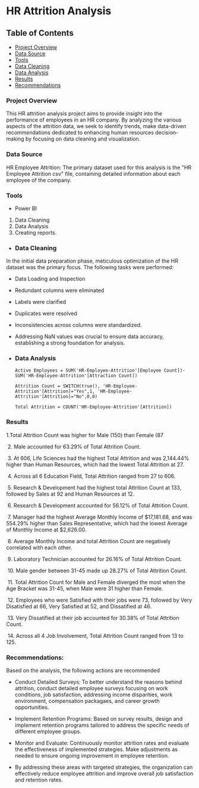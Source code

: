 # HR Attrition Analysis

## Table of Contents

- [Project Overview](#project-overview)
- [Data Source](#data-source)
- [Tools](#tools)
- [Data Cleaning](#data-cleaning)
- [Data Analysis](#data-analysis)
- [Results](#results)
- [Recommendations](#recommendations)



### Project Overview

This HR attrition analysis project aims to provide insight into the performance of employees in an HR company. By analyzing the various aspects of the attrition data, we seek to identify trends, make data-driven recommendations dedicated to enhancing human resources decision-making by focusing on data cleaning and visualization.

### Data Source
HR Employee Attrition: The primary dataset used for this analysis is the "HR Employee Attrition csv" file, containing detailed information about each employee of the company.

### Tools
- Power BI 
 1. Data Cleaning
 2. Data Analysis
 3. Creating reports.


- ### Data Cleaning

In the initial data preparation phase, meticulous optimization of the HR dataset was the primary focus. The following tasks were performed: 

- Data Loading and Inspection
- Redundant columns were eliminated
- Labels were clarified
- Duplicates were resolved
- Inconsistencies across columns were standardized.
- Addressing NaN values was crucial to ensure data accuracy, establishing a strong foundation for analysis.




- ###  Data Analysis
  ```Measures
  Active Employees = SUM('HR-Employee-Attrition'[Employee Count])- SUM('HR-Employee-Attrition'[Attraction Count])
  ```
  ```
  Attrition Count = SWITCH(true(), 'HR-Employee-Attrition'[Attrition]="Yes",1, 'HR-Employee-Attrition'[Attrition]="No",0,0)
  ```
  ```
  Total Attrition = COUNT('HR-Employee-Attrition'[Attrition])
  ```




### Results

1.Total Attrition Count was higher for Male (150) than Female (87

﻿﻿
2. ﻿﻿Male accounted for 63.29% of Total Attrition Count.﻿﻿

﻿﻿
3. ﻿﻿At 606, Life Sciences had the highest Total Attrition and was 2,144.44% higher than Human Resources, which had the lowest Total Attrition at 27.﻿﻿

﻿﻿
4. ﻿﻿Across all 6 Education Field, Total Attrition ranged from 27 to 606.﻿﻿

﻿﻿
﻿﻿5. Research & Development had the highest total Attrition Count at 133, followed by Sales at 92 and Human Resources at 12.﻿﻿
  
﻿﻿
6. ﻿﻿Research & Development accounted for 56.12% of Total Attrition Count.﻿﻿

﻿﻿
7. ﻿Manager had the highest Average Monthly Income of $17,181.68, and was 554.29% higher than Sales Representative, which had the lowest Average of Monthly Income at $2,626.00.﻿﻿

﻿﻿
﻿﻿8. Average Monthly Income and total Attrition Count are negatively correlated with each other.﻿﻿
  
﻿﻿
9. ﻿﻿Laboratory Technician accounted for 26.16% of Total Attrition Count.

﻿
10. Male gender between ﻿﻿31-45 made up 28.27% of Total Attrition Count.﻿﻿

﻿
﻿﻿11. Total Attrition Count for Male and Female diverged the most when the Age Bracket was 31-45, when Male were 31 higher than Female.﻿﻿
  
﻿﻿
12. Employees who were Satisfied with their jobs were 73, followed by Very Disatisfied at 66, Very Satisfied at 52, and Dissatified at 46.﻿﻿

﻿﻿
13. ﻿﻿Very Dissatified at their job accounted for 30.38% of Total Attrition Count.﻿﻿

﻿﻿
14. ﻿﻿Across all 4 Job Involvement, Total Attrition Count ranged from 13 to 125.﻿﻿




### Recommendations:

Based on the analysis, the following actions are recommended

- Conduct Detailed Surveys: To better understand the reasons behind attrition, conduct detailed employee surveys focusing on work conditions, job satisfaction, addressing income disparities, work environment, compensation packagaes, and career growth opportunities.

- Implement Retention Programs: Based on survey results, design and implement retention programs tailored to address the specific needs of different employee groups.

- Monitor and Evaluate: Continuously monitor attrition rates and evaluate the effectiveness of implemented strategies. Make adjustments as needed to ensure ongoing improvement in employee retention.

- By addressing these areas with targeted strategies, the organization can effectively reduce employee attrition and improve overall job satisfaction and retention rates.
﻿﻿
﻿
